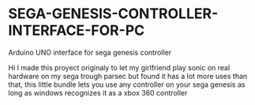 # SEGA-GENESIS-CONTROLLER-INTERFACE-FOR-PC
Arduino UNO interface for sega genesis controller

Hi I made this proyect originaly to let my girlfriend play sonic on real hardware on my sega trough parsec but found it has a  lot more uses than that, this little bundle lets you use any controller on your sega genesis as long as windows recognizes it as a xbox 360 controller
